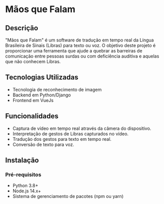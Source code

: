 # Mãos que Falam

## Descrição
"Mãos que Falam" é um software de tradução em tempo real da Língua Brasileira de Sinais (Libras) para texto ou voz. O objetivo deste projeto é proporcionar uma ferramenta que ajude a quebrar as barreiras de comunicação entre pessoas surdas ou com deficiência auditiva e aquelas que não conhecem Libras.

## Tecnologias Utilizadas
- Tecnologia de reconhecimento de imagem
- Backend em Python/Django 
- Frontend em VueJs

## Funcionalidades
- Captura de vídeo em tempo real através da câmera do dispositivo.
- Interpretação de gestos de Libras capturados no vídeo.
- Tradução dos gestos para texto em tempo real.
- Conversão de texto para voz.

## Instalação

### Pré-requisitos
- Python 3.8+
- Node.js 14.x+
- Sistema de gerenciamento de pacotes (npm ou yarn)

